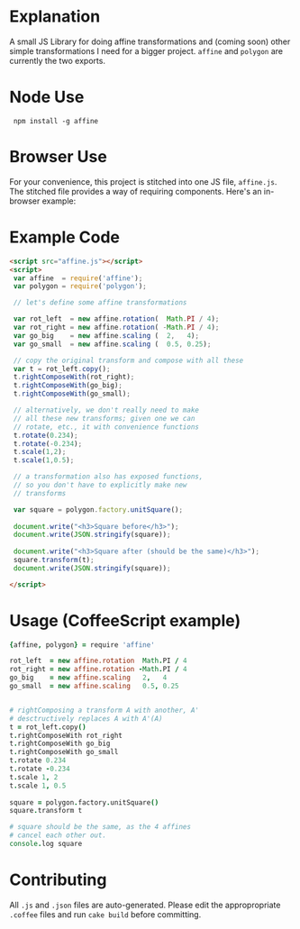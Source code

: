 Explanation
============
A small JS Library for doing affine transformations and (coming soon) other simple transformations
I need for a bigger project. `affine` and `polygon` are currently the two exports.


Node Use
=========
```
 npm install -g affine
```

Browser Use
===========

For your convenience, this project is stitched into one JS file, `affine.js`. The stitched file provides a way of requiring components. Here's an in-browser example:


Example Code
============

```html
<script src="affine.js"></script>
<script>
 var affine  = require('affine');
 var polygon = require('polygon');

 // let's define some affine transformations

 var rot_left  = new affine.rotation(  Math.PI / 4);
 var rot_right = new affine.rotation( -Math.PI / 4);
 var go_big    = new affine.scaling (  2,   4);
 var go_small  = new affine.scaling (  0.5, 0.25);

 // copy the original transform and compose with all these 
 var t = rot_left.copy();
 t.rightComposeWith(rot_right);
 t.rightComposeWith(go_big);
 t.rightComposeWith(go_small);

 // alternatively, we don't really need to make
 // all these new transforms; given one we can 
 // rotate, etc., it with convenience functions
 t.rotate(0.234);
 t.rotate(-0.234);
 t.scale(1,2);
 t.scale(1,0.5);

 // a transformation also has exposed functions,
 // so you don't have to explicitly make new
 // transforms 

 var square = polygon.factory.unitSquare();
 
 document.write("<h3>Square before</h3>");
 document.write(JSON.stringify(square));
 
 document.write("<h3>Square after (should be the same)</h3>");
 square.transform(t);
 document.write(JSON.stringify(square)); 

</script>
```


Usage (CoffeeScript example)
============================
```coffeescript
{affine, polygon} = require 'affine'

rot_left  = new affine.rotation  Math.PI / 4
rot_right = new affine.rotation -Math.PI / 4
go_big    = new affine.scaling   2,   4
go_small  = new affine.scaling   0.5, 0.25


# rightComposing a transform A with another, A'
# desctructively replaces A with A'(A)
t = rot_left.copy()
t.rightComposeWith rot_right
t.rightComposeWith go_big
t.rightComposeWith go_small
t.rotate 0.234
t.rotate -0.234
t.scale 1, 2
t.scale 1, 0.5
 
square = polygon.factory.unitSquare()
square.transform t

# square should be the same, as the 4 affines 
# cancel each other out.
console.log square
```


Contributing
============
All `.js` and `.json` files are auto-generated. Please edit the appropropriate `.coffee` files and run `cake build` before committing.
